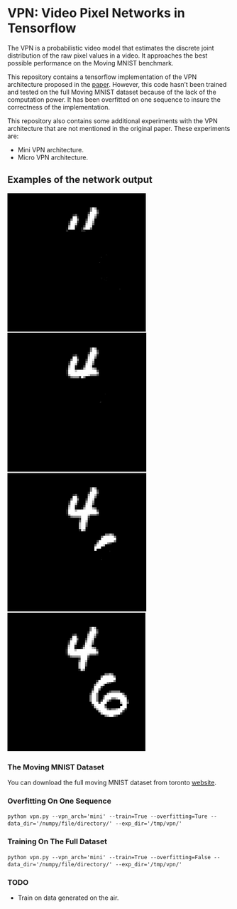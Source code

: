 # VPN: Video Pixel Networks in Tensorflow 
The VPN is a probabilistic video model that estimates the discrete joint distribution of the raw pixel values in a video. It approaches the best possible performance on the Moving MNIST benchmark. 

This repository contains a tensorflow implementation of the VPN architecture proposed in the [paper](https://arxiv.org/abs/1610.00527). However, this code hasn’t been trained and tested on the full Moving MNIST dataset because of the lack of the computation power. It has been overfitted on one sequence to insure the correctness of the implementation. 

This repository also contains some additional experiments with the VPN architecture that are not mentioned in the original paper. These experiments are:
* Mini VPN architecture.
* Micro VPN architecture.

## Examples of the network output
![alt text](https://github.com/3ammor/Video-Pixel-Networks/blob/master/images/0.PNG "frame 1")
![alt text](https://github.com/3ammor/Video-Pixel-Networks/blob/master/images/1.PNG "frame 2")
![alt text](https://github.com/3ammor/Video-Pixel-Networks/blob/master/images/2.PNG "frame 3")
![alt text](https://github.com/3ammor/Video-Pixel-Networks/blob/master/images/3.PNG "frame 4")


### The Moving MNIST Dataset
You can download the full moving MNIST dataset from toronto [website](http://www.cs.toronto.edu/~nitish/unsupervised_video/). 

### Overfitting On One Sequence
```
python vpn.py --vpn_arch='mini' --train=True --overfitting=Ture --data_dir='/numpy/file/directory/' --exp_dir='/tmp/vpn/'
```

### Training On The Full Dataset
```
python vpn.py --vpn_arch='mini' --train=True --overfitting=False --data_dir='/numpy/file/directory/' --exp_dir='/tmp/vpn/'
```

### TODO
* Train on data generated on the air.
